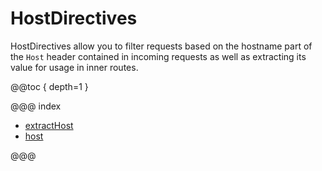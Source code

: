 # HostDirectives

HostDirectives allow you to filter requests based on the hostname part of the `Host` header
contained in incoming requests as well as extracting its value for usage in inner routes.

@@toc { depth=1 }

@@@ index

* [extractHost](extractHost.md)
* [host](host.md)

@@@